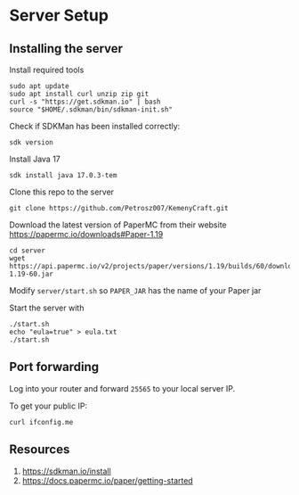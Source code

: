 # Server Setup

## Installing the server

Install required tools

    sudo apt update
    sudo apt install curl unzip zip git
    curl -s "https://get.sdkman.io" | bash
    source "$HOME/.sdkman/bin/sdkman-init.sh"

Check if SDKMan has been installed correctly:

    sdk version

Install Java 17

    sdk install java 17.0.3-tem

Clone this repo to the server

    git clone https://github.com/Petrosz007/KemenyCraft.git

Download the latest version of PaperMC from their website https://papermc.io/downloads#Paper-1.19

    cd server
    wget https://api.papermc.io/v2/projects/paper/versions/1.19/builds/60/downloads/paper-1.19-60.jar

Modify `server/start.sh` so `PAPER_JAR` has the name of your Paper jar

Start the server with 

    ./start.sh
    echo "eula=true" > eula.txt
    ./start.sh

## Port forwarding

Log into your router and forward `25565` to your local server IP.

To get your public IP:

    curl ifconfig.me



## Resources
1. https://sdkman.io/install
2. https://docs.papermc.io/paper/getting-started
